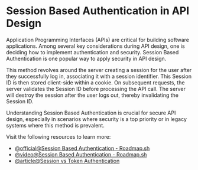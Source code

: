# Session Based Authentication in API Design 

Application Programming Interfaces (APIs) are critical for building software applications. Among several key considerations during API design, one is deciding how to implement authentication and security. Session Based Authentication is one popular way to apply security in API design. 

This method revolves around the server creating a session for the user after they successfully log in, associating it with a session identifier. This Session ID is then stored client-side within a cookie. On subsequent requests, the server validates the Session ID before processing the API call. The server will destroy the session after the user logs out, thereby invalidating the Session ID. 

Understanding Session Based Authentication is crucial for secure API design, especially in scenarios where security is a top priority or in legacy systems where this method is prevalent.

Visit the following resources to learn more:

- [@official@Session Based Authentication - Roadmap.sh](https://roadmap.sh/guides/session-based-authentication)
- [@video@Session Based Authentication - Roadmap.sh](https://www.youtube.com/watch?v=gKkBEOq_shs)
- [@article@Session vs Token Authentication](https://www.authgear.com/post/session-vs-token-authentication)